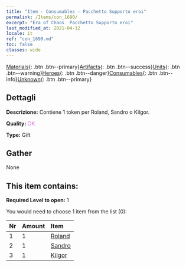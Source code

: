 ```yaml
---
title: "Item - Consumables - Pacchetto Supporto eroi"
permalink: /Items/con_1690/
excerpt: "Era of Chaos  Pacchetto Supporto eroi"
last_modified_at: 2021-04-12
locale: it
ref: "con_1690.md"
toc: false
classes: wide
---
```

 [Materials](/it/Items/){: .btn .btn--primary}[Artifacts](/it/Items/Artifacts/){: .btn .btn--success}[Units](/it/Items/Units/){: .btn .btn--warning}[Heroes](/it/Items/Heroes/){: .btn .btn--danger}[Consumables](/it/Items/Consumables/){: .btn .btn--info}[Unknown](/it/Items/Unknown/){: .btn .btn--primary}

## Dettagli
 **Descrizione:** Contiene 1 token per Roland, Sandro o Kilgor.

 **Quality:** <span style="color: #DA70D6">OK</span>

 **Type:** Gift

## Gather

  None

## This item contains:

 **Required Level to open:** 1

 You would need to choose 1 item from the list (0):

  | Nr | Amount |     Item    |
  |:---|:-------|:------------|
  | 1 | 1 | [Roland](/it/Items/her_362/) | 
  | 2 | 1 | [Sandro](/it/Items/her_371/) | 
  | 3 | 1 | [Kilgor](/it/Items/her_374/) | 

